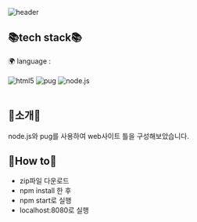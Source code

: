 ![header](https://capsule-render.vercel.app/api?type=waving&color=auto&height=300&section=header&text=Yeonji%20Github!&fontSize=90&fontColor=#333333)

## 📚tech stack📚
🌍 language : 
<br/><br/>
<img alt="html5" src ="https://img.shields.io/badge/html5-E34F26.svg?&style=for-the-badge&logo=html5&logoColor=black"/> 
<img alt="pug" src="https://img.shields.io/badge/pug-A86454.svg?&style=for-the-badge&logo=pug&logoColor=black"/> 
<img alt="node.js" src="https://img.shields.io/badge/node.js-339933.svg?&style=for-the-badge&logo=node.js&logoColor=white"/> 
<br/><br/>

## 📢소개📢
node.js와 pug를 사용하여 web사이트 틀을 구성해보았습니다.

## 🔎How to🔎
- zip파일 다운로드
- npm install 한 후
- npm start로 실행
- localhost:8080로 실행
